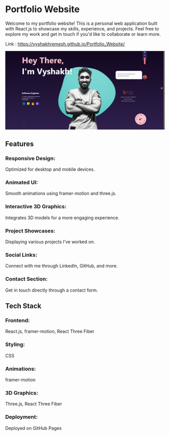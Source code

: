 # Portfolio Website

Welcome to my portfolio website! This is a personal web application built with React.js to showcase my skills, experience, and projects. Feel free to explore my work and get in touch if you'd like to collaborate or learn more.

Link : https://vyshakhremesh.github.io/Portfolio_Website/

![image alt](https://github.com/vyshakhRemesh/Portfolio_Website/blob/4048b2bd142ec5d85a0d82ab8051098085c95e1a/Portfolio_Thumbnail.png)

## Features

### Responsive Design:
Optimized for desktop and mobile devices.
### Animated UI:
Smooth animations using framer-motion and three.js.
### Interactive 3D Graphics: 
Integrates 3D models for a more engaging experience.
### Project Showcases: 
Displaying various projects I’ve worked on.
### Social Links: 
Connect with me through LinkedIn, GitHub, and more.
### Contact Section: 
Get in touch directly through a contact form.


## Tech Stack

### Frontend: 
React.js, framer-motion, React Three Fiber
### Styling: 
CSS
### Animations: 
framer-motion
### 3D Graphics: 
Three.js, React Three Fiber
### Deployment: 
Deployed on GitHub Pages 

